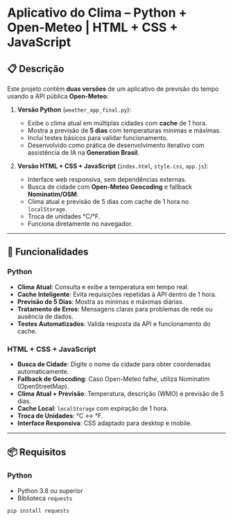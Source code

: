 # Aplicativo do Clima – Python + Open-Meteo | HTML + CSS + JavaScript

## 📋 Descrição
Este projeto contém **duas versões** de um aplicativo de previsão do tempo usando a API pública **Open-Meteo**:

1. **Versão Python** (`weather_app_final.py`):
   - Exibe o clima atual em múltiplas cidades com **cache** de 1 hora.
   - Mostra a previsão de **5 dias** com temperaturas mínimas e máximas.
   - Inclui testes básicos para validar funcionamento.
   - Desenvolvido como prática de desenvolvimento iterativo com assistência de IA na **Generation Brasil**.

2. **Versão HTML + CSS + JavaScript** (`index.html`, `style.css`, `app.js`):
   - Interface web responsiva, sem dependências externas.
   - Busca de cidade com **Open-Meteo Geocoding** e fallback **Nominatim/OSM**.
   - Clima atual e previsão de 5 dias com cache de 1 hora no `localStorage`.
   - Troca de unidades °C/°F.
   - Funciona diretamente no navegador.

---

## 🚀 Funcionalidades

### Python
- **Clima Atual**: Consulta e exibe a temperatura em tempo real.
- **Cache Inteligente**: Evita requisições repetidas à API dentro de 1 hora.
- **Previsão de 5 Dias**: Mostra as mínimas e máximas diárias.
- **Tratamento de Erros**: Mensagens claras para problemas de rede ou ausência de dados.
- **Testes Automatizados**: Valida resposta da API e funcionamento do cache.

### HTML + CSS + JavaScript
- **Busca de Cidade**: Digite o nome da cidade para obter coordenadas automaticamente.
- **Fallback de Geocoding**: Caso Open-Meteo falhe, utiliza Nominatim (OpenStreetMap).
- **Clima Atual + Previsão**: Temperatura, descrição (WMO) e previsão de 5 dias.
- **Cache Local**: `localStorage` com expiração de 1 hora.
- **Troca de Unidades**: °C ↔ °F.
- **Interface Responsiva**: CSS adaptado para desktop e mobile.

---

## 📦 Requisitos

### Python
- Python 3.8 ou superior
- Biblioteca `requests`
```bash
pip install requests
